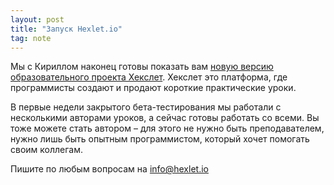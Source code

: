 ```yaml
---
layout: post
title: "Запуск Hexlet.io"
tag: note
---
```

Мы с Кириллом наконец готовы показать вам [новую версию образовательного проекта Хекслет](http://hexlet.io/). Хекслет это платформа, где программисты создают и продают короткие практические уроки.

В первые недели закрытого бета-тестирования мы работали с несколькими авторами уроков, а сейчас готовы работать со всеми. Вы тоже можете стать автором – для этого не нужно быть преподавателем, нужно лишь быть опытным программистом, который хочет помогать своим коллегам.

Пишите по любым вопросам на info@hexlet.io
